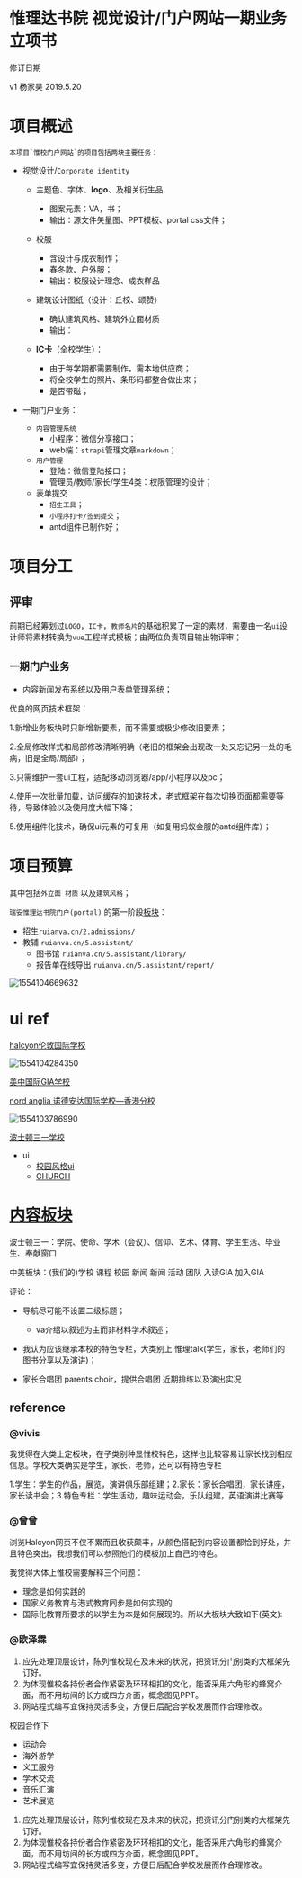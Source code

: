 # **惟理达书院 视觉设计/门户网站一期业务立项书**

修订日期

v1 杨家昊 2019.5.20



# 项目概述

 	本项目`惟校门户网站`的项目包括两块主要任务：

- 视觉设计/`Corporate identity`
  - 主题色、字体、**logo**、及相关衍生品
    - 图案元素：VA，书；
    - 输出：源文件矢量图、PPT模板、portal css文件；

  

  - 校服
    - 含设计与成衣制作；
    - 春冬款、户外服；
    - 输出：校服设计理念、成衣样品

  

  - 建筑设计图纸（设计：丘校、颂赞）
    - 确认建筑风格、建筑外立面材质
    - 输出：

  

  - **IC卡**（全校学生）：
    - 由于每学期都需要制作，需本地供应商；
    - 将全校学生的照片、条形码都整合做出来；
    - 是否带磁；

  

  

- 一期门户业务：
  - `内容管理系统`
    - 小程序：微信分享接口；
    - web端：`strapi`管理文章`markdown`；
  - `用户管理`
    - 登陆：微信登陆接口；
    - 管理员/教师/家长/学生4类：权限管理的设计；
  - 表单提交
    - `招生工具`；
    - `小程序打卡/签到提交`；
    - antd组件已制作好；




# 项目分工

## 评审

前期已经筹划过`LOGO`，`IC卡`，`教师名片`的基础积累了一定的素材，需要由一名`ui`设计师将素材转换为`vue`工程样式模板；由两位负责项目输出物评审；



## `一期门户业务`

- 内容新闻发布系统以及用户表单管理系统；

优良的网页技术框架：

1.新增业务板块时只新增新要素，而不需要或极少修改旧要素；

2.全局修改样式和局部修改清晰明确（老旧的框架会出现改一处又忘记另一处的毛病，旧是全局/局部）；

3.只需维护一套ui工程，适配移动浏览器/app/小程序以及pc；

4.使用一次批量加载，访问缓存的加速技术，老式框架在每次切换页面都需要等待，导致体验以及使用度大幅下降；

5.使用组件化技术，确保ui元素的可复用（如复用蚂蚁金服的antd组件库）；  



# 项目预算

其中包括`外立面 材质` 以及`建筑风格`；

`瑞安惟理达书院门户(portal)`  的第一阶段[板块](https://shimo.im/sheet/4wibPJ7ac8QZCXW0/ChXSi)：

- 招生`ruianva.cn/2.admissions/`
- 教辅 `ruianva.cn/5.assistant/`
  - 图书馆 `ruianva.cn/5.assistant/library/`
  - 报告单在线导出 `ruianva.cn/5.assistant/report/`

![1554104669632](media/1554104669632.png)





# ui ref

[halcyon伦敦国际学校](https://halcyonschool.com/our-community/)

![1554104284350](media/1554104284350.png)

[美中国际GIA学校](http://griffinintl.org/)

[nord anglia 诺德安达国际学校—香港分校](https://www.nordangliaeducation.com/our-schools/hong-kong/)

![1554103786990](media/1554103786990.png)

[波士顿三一学校](https://www.bostontrinity.org/academics/overview)

- ui
  - [校园风格ui](http://demo.cssmoban.com/cssthemes4/cpts_936_bqd/index.html)
  - [CHURCH](http://demo.cssmoban.com/cssthemes4/ft5_79_church/index.html)



# [内容板块](https://shimo.im/sheet/4wibPJ7ac8QZCXW0/ChXSi)

波士顿三一：学院、使命、学术（会议）、信仰、艺术、体育、学生生活、毕业生、奉献窗口

中美板块：(我们的)学校 课程 校园 新闻 新闻 活动 团队 入读GIA 加入GIA

评论：

- 导航尽可能不设置二级标题；
  - va介绍以叙述为主而非材料学术叙述；

- 我认为应该继承本校的特色专栏，大类别上  惟理talk(学生，家长，老师们的图书分享以及演讲)；
- 家长合唱团 parents choir，提供合唱团 近期排练以及演出实况

 

## reference

### @vivis

我觉得在大类上定板块，在子类别种显惟校特色，这样也比较容易让家长找到相应信息。学校大类确实是学生，家长，老师，还可以有特色专栏

1.学生：学生的作品，展览，演讲俱乐部组建；2.家长：家长合唱团，家长讲座，家长读书会；3.特色专栏：学生活动，趣味运动会，乐队组建，英语演讲比赛等



### @曾曾

浏览Halcyon网页不仅不累而且收获颇丰，从颜色搭配到内容设置都恰到好处，并且特色突出，我想我们可以参照他们的模板加上自己的特色。

我觉得大体上惟校需要解释三个问题：

- 理念是如何实践的
- 国家义务教育与港式教育同步是如何实现的
- 国际化教育所要求的以学生为本是如何展现的。所以大板块大致如下(英文):     



### @欧泽霖

1. 应先处理顶层设计，陈列惟校现在及未来的状况，把资讯分门别类的大框架先订好。
2. 为体现惟校各持份者合作紧密及环环相扣的文化，能否采用六角形的蜂窝介面，而不用坊间的长方或四方介面，概念图见PPT。
3. 网站程式编写宜保持灵活多变，方便日后配合学校发展而作合理修改。



校园合作下

- 运动会
- 海外游学
- 义工服务
- 学术交流
- 音乐汇演
- 艺术展览

1. 应先处理顶层设计，陈列惟校现在及未来的状况，把资讯分门别类的大框架先订好。
2. 为体现惟校各持份者合作紧密及环环相扣的文化，能否采用六角形的蜂窝介面，而不用坊间的长方或四方介面，概念图见PPT。
3. 网站程式编写宜保持灵活多变，方便日后配合学校发展而作合理修改。

